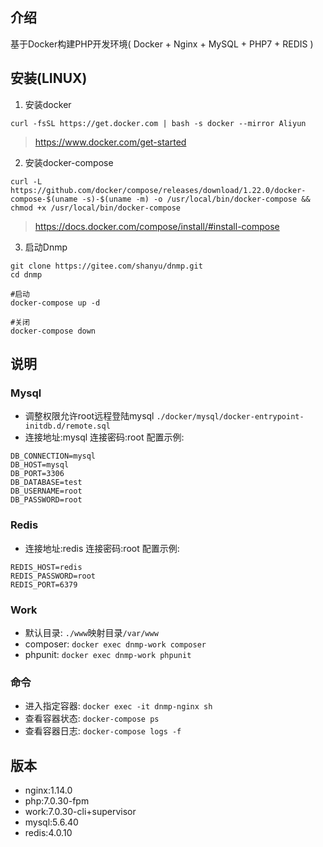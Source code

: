 ## 介绍
基于Docker构建PHP开发环境( Docker + Nginx + MySQL + PHP7 + REDIS )

## 安装(LINUX)
1. 安装docker  
```
curl -fsSL https://get.docker.com | bash -s docker --mirror Aliyun
```
> https://www.docker.com/get-started

2. 安装docker-compose  
```
curl -L https://github.com/docker/compose/releases/download/1.22.0/docker-compose-$(uname -s)-$(uname -m) -o /usr/local/bin/docker-compose && chmod +x /usr/local/bin/docker-compose
```
> https://docs.docker.com/compose/install/#install-compose

3. 启动Dnmp  
```
git clone https://gitee.com/shanyu/dnmp.git
cd dnmp

#启动
docker-compose up -d

#关闭
docker-compose down

```

## 说明
### Mysql
* 调整权限允许root远程登陆mysql `./docker/mysql/docker-entrypoint-initdb.d/remote.sql`
* 连接地址:mysql 连接密码:root 配置示例:
```
DB_CONNECTION=mysql
DB_HOST=mysql
DB_PORT=3306
DB_DATABASE=test
DB_USERNAME=root
DB_PASSWORD=root
```
### Redis
* 连接地址:redis 连接密码:root 配置示例:
```
REDIS_HOST=redis
REDIS_PASSWORD=root
REDIS_PORT=6379
```

### Work
* 默认目录: `./www`映射目录`/var/www`
* composer: `docker exec dnmp-work composer`
* phpunit: `docker exec dnmp-work phpunit`

### 命令
* 进入指定容器: `docker exec -it dnmp-nginx sh`
* 查看容器状态: `docker-compose ps`
* 查看容器日志: `docker-compose logs -f`

## 版本
* nginx:1.14.0
* php:7.0.30-fpm
* work:7.0.30-cli+supervisor
* mysql:5.6.40
* redis:4.0.10